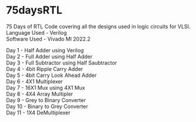 # 75daysRTL
75 Days of RTL Code covering all the designs used in logic circuits for VLSI.
<br>
Language Used - Verilog 
<br>
Software Used - Vivado Ml 2022.2

Day 1 - Half Adder using Verilog
<br>
Day 2 - Full Adder using Half Adder
<br>
Day 3 - Full Subtractor using Half Saubtractor
<br>
Day 4 - 4bit Ripple Carry Adder
<br>
Day 5 - 4bit Carry Look Ahead Adder
<br>
Day 6 - 4X1 Multiplexer
<br>
Day 7 - 16X1 Mux using 4X1 Mux
<br>
Day 8 - 4X4 Array Multipler
<br>
Day 9 - Grey to Binary Converter
<br>
Day 10 - Binary to Grey Converter
<br>
Day 11 - 1X4 DeMultiplexer
<br>
